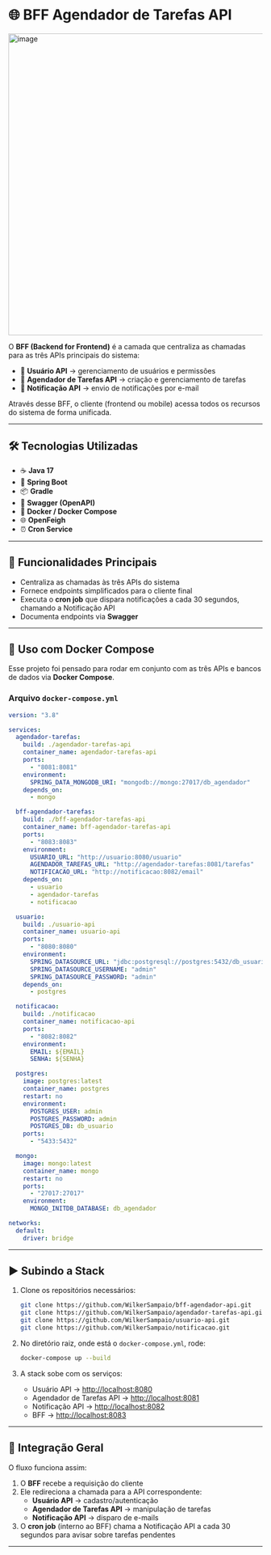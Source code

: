 # 🌐 BFF Agendador de Tarefas API
<img width="1005" height="597" alt="image" src="https://github.com/user-attachments/assets/32b8cb88-5430-4670-a307-20972d0f13c5" />


O **BFF (Backend for Frontend)** é a camada que centraliza as chamadas para as três APIs principais do sistema:  

- 👤 **Usuário API** → gerenciamento de usuários e permissões  
- 📝 **Agendador de Tarefas API** → criação e gerenciamento de tarefas  
- 📢 **Notificação API** → envio de notificações por e-mail  

Através desse BFF, o cliente (frontend ou mobile) acessa todos os recursos do sistema de forma unificada.  

---

## 🛠 Tecnologias Utilizadas

- ☕ **Java 17**  
- 🌱 **Spring Boot**  
- 📦 **Gradle**  
- 📄 **Swagger (OpenAPI)**  
- 🐳 **Docker / Docker Compose**
- 🌐 **OpenFeigh**
- ⏰ **Cron Service**

---

## 🧭 Funcionalidades Principais

- Centraliza as chamadas às três APIs do sistema  
- Fornece endpoints simplificados para o cliente final  
- Executa o **cron job** que dispara notificações a cada 30 segundos, chamando a Notificação API  
- Documenta endpoints via **Swagger**  

---

## 🚀 Uso com Docker Compose

Esse projeto foi pensado para rodar em conjunto com as três APIs e bancos de dados via **Docker Compose**.  

### Arquivo `docker-compose.yml`

```yaml
version: "3.8"

services:
  agendador-tarefas:
    build: ./agendador-tarefas-api
    container_name: agendador-tarefas-api
    ports:
      - "8081:8081"
    environment:
      SPRING_DATA_MONGODB_URI: "mongodb://mongo:27017/db_agendador"
    depends_on:
      - mongo

  bff-agendador-tarefas:
    build: ./bff-agendador-tarefas-api
    container_name: bff-agendador-tarefas-api
    ports:
      - "8083:8083"
    environment:
      USUARIO_URL: "http://usuario:8080/usuario"
      AGENDADOR_TAREFAS_URL: "http://agendador-tarefas:8081/tarefas"
      NOTIFICACAO_URL: "http://notificacao:8082/email"
    depends_on:
      - usuario
      - agendador-tarefas
      - notificacao

  usuario:
    build: ./usuario-api
    container_name: usuario-api
    ports:
      - "8080:8080"
    environment:
      SPRING_DATASOURCE_URL: "jdbc:postgresql://postgres:5432/db_usuario"
      SPRING_DATASOURCE_USERNAME: "admin"
      SPRING_DATASOURCE_PASSWORD: "admin"
    depends_on:
      - postgres

  notificacao:
    build: ./notificacao
    container_name: notificacao-api
    ports:
      - "8082:8082"
    environment:
      EMAIL: ${EMAIL}
      SENHA: ${SENHA}

  postgres:
    image: postgres:latest
    container_name: postgres
    restart: no
    environment:
      POSTGRES_USER: admin
      POSTGRES_PASSWORD: admin
      POSTGRES_DB: db_usuario
    ports:
      - "5433:5432"

  mongo:
    image: mongo:latest
    container_name: mongo
    restart: no
    ports:
      - "27017:27017"
    environment:
      MONGO_INITDB_DATABASE: db_agendador

networks:
  default:
    driver: bridge
```

---

## ▶️ Subindo a Stack

1. Clone os repositórios necessários:  
   ```bash
   git clone https://github.com/WilkerSampaio/bff-agendador-api.git
   git clone https://github.com/WilkerSampaio/agendador-tarefas-api.git
   git clone https://github.com/WilkerSampaio/usuario-api.git
   git clone https://github.com/WilkerSampaio/notificacao.git
   ```

2. No diretório raiz, onde está o `docker-compose.yml`, rode:  
   ```bash
   docker-compose up --build
   ```

3. A stack sobe com os serviços:  
   - Usuário API → [http://localhost:8080](http://localhost:8080)  
   - Agendador de Tarefas API → [http://localhost:8081](http://localhost:8081)  
   - Notificação API → [http://localhost:8082](http://localhost:8082)  
   - BFF → [http://localhost:8083](http://localhost:8083)  

---

## 🔗 Integração Geral

O fluxo funciona assim:  

1. O **BFF** recebe a requisição do cliente  
2. Ele redireciona a chamada para a API correspondente:  
   - **Usuário API** → cadastro/autenticação  
   - **Agendador de Tarefas API** → manipulação de tarefas  
   - **Notificação API** → disparo de e-mails  
3. O **cron job** (interno ao BFF) chama a Notificação API a cada 30 segundos para avisar sobre tarefas pendentes  

---
